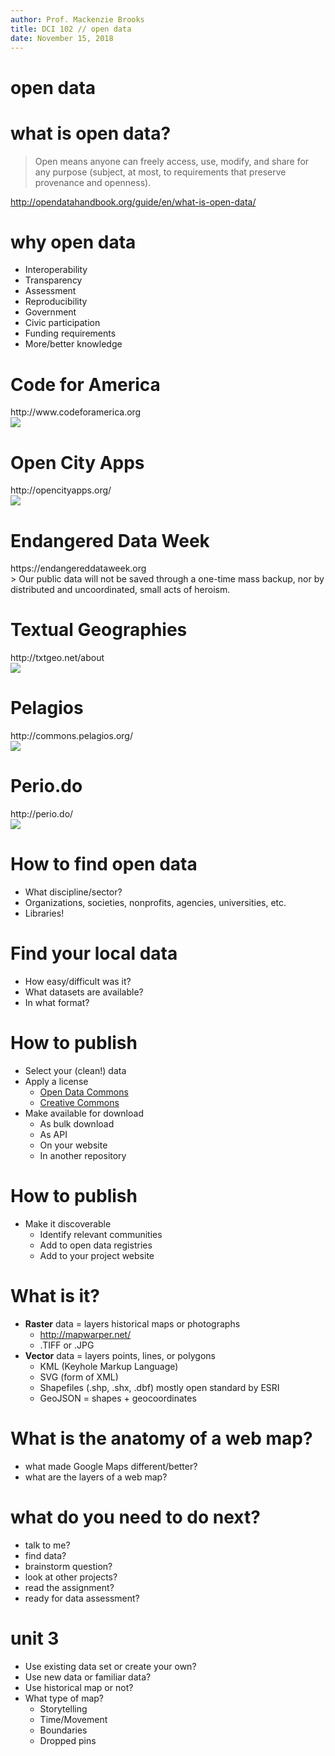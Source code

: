 ```yaml
---
author: Prof. Mackenzie Brooks
title: DCI 102 // open data 
date: November 15, 2018
---
```


# open data 

# what is open data?
> Open means anyone can freely access, use, modify, and share for any purpose (subject, at most, to requirements that preserve provenance and openness).

<div type="citation">
<a href="http://opendatahandbook.org/guide/en/what-is-open-data/">http://opendatahandbook.org/guide/en/what-is-open-data/</a>
</div>

# why open data
* Interoperability
* Transparency
* Assessment
* Reproducibility
* Government
* Civic participation
* Funding requirements
* More/better knowledge

# Code for America
<div type="citation">
http://www.codeforamerica.org
</div>
<img src="https://s3.amazonaws.com/media-p.slid.es/uploads/48173/images/3239481/Screen_Shot_2016-11-16_at_5.36.46_PM.png" style="max-width: 70%"/>

# Open City Apps
<div type="citation">
http://opencityapps.org/
	</div>
<img src="https://s3.amazonaws.com/media-p.slid.es/uploads/48173/images/3239491/Screen_Shot_2016-11-16_at_5.40.30_PM.png" style="max-width: 70%"/>

# Endangered Data Week
<div type="citation">
https://endangereddataweek.org
	</div>
> Our public data will not be saved through a one-time mass backup, nor by distributed and uncoordinated, small acts of heroism. 

# Textual Geographies 
<div style="citation">
http://txtgeo.net/about
</div>
<img src="https://s3.amazonaws.com/media-p.slid.es/uploads/48173/images/3239512/Screen_Shot_2016-11-16_at_5.47.28_PM.png" style="max-width: 70%" />

# Pelagios
<div style="citation">
http://commons.pelagios.org/
</div>
<img src="https://s3.amazonaws.com/media-p.slid.es/uploads/48173/images/3239518/Screen_Shot_2016-11-16_at_5.50.43_PM.png" style="max-width: 70%" />

# Perio.do

<div style="citation">
http://perio.do/

</div>
<img src="https://s3.amazonaws.com/media-p.slid.es/uploads/48173/images/3239519/Screen_Shot_2016-11-16_at_5.51.06_PM.png" style="max-width: 70%" />

# How to find open data
* What discipline/sector?
* Organizations, societies, nonprofits, agencies, universities, etc.
* Libraries!

# Find your local data 
* How easy/difficult was it?
* What datasets are available?
* In what format? 

# How to publish
* Select your (clean!) data
* Apply a license
	* <a href="https://opendatacommons.org/">Open Data Commons</a>
	* <a href="https://creativecommons.org/">Creative Commons</a>
* Make available for download
	* As bulk download
	* As API
	* On your website
	* In another repository

# How to publish
* Make it discoverable
	* Identify relevant communities
	* Add to open data registries
	* Add to your project website

# What is it?
* **Raster** data = layers historical maps or photographs
	* http://mapwarper.net/
	* .TIFF or .JPG
* **Vector** data = layers points, lines, or polygons
	* KML (Keyhole Markup Language)
	* SVG (form of XML)
	* Shapefiles (.shp, .shx, .dbf) mostly open standard by ESRI
	* GeoJSON = shapes + geocoordinates

# What is the anatomy of a web map? 
* what made Google Maps different/better?
* what are the layers of a web map?


# what do you need to do next? 
* talk to me?
* find data?
* brainstorm question?
* look at other projects?
* read the assignment?
* ready for data assessment?

# unit 3
* Use existing data set or create your own?
* Use new data or familiar data?
* Use historical map or not?
* What type of map?
	* Storytelling
	* Time/Movement
	* Boundaries
	* Dropped pins



